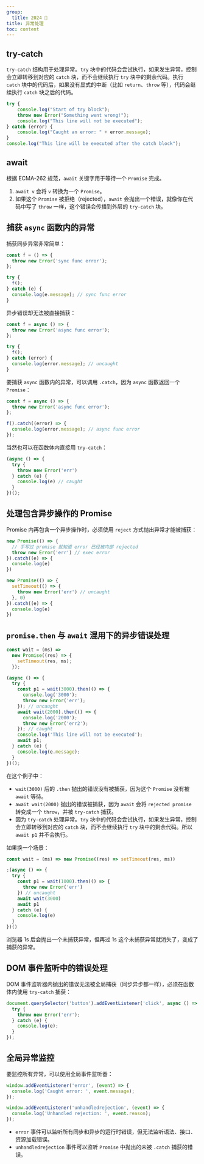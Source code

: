 ```yaml
---
group:
  title: 2024 🐲
title: 异常处理
toc: content
---
```


## try-catch

`try-catch` 结构用于处理异常。`try` 块中的代码会尝试执行，如果发生异常，控制会立即转移到对应的 `catch` 块，而不会继续执行 `try` 块中的剩余代码。执行 `catch` 块中的代码后，如果没有显式的中断（比如 `return`、`throw` 等），代码会继续执行 `catch` 块之后的代码。

```js
try {
    console.log("Start of try block");
    throw new Error("Something went wrong!");
    console.log("This line will not be executed");
} catch (error) {
    console.log("Caught an error: " + error.message);
}
console.log("This line will be executed after the catch block");
```

## await

根据 ECMA-262 规范，`await` 关键字用于等待一个 `Promise` 完成。

1. `await v` 会将 `v` 转换为一个 `Promise`。
2. 如果这个 `Promise` 被拒绝（rejected），`await` 会抛出一个错误，就像你在代码中写了 `throw` 一样，这个错误会传播到外层的 `try-catch` 块。

## 捕获 `async` 函数内的异常

捕获同步异常非常简单：

```js
const f = () => {
  throw new Error('sync func error');
};

try {
  f();
} catch (e) {
  console.log(e.message); // sync func error
}
```

异步错误却无法被直接捕获：

```js
const f = async () => {
  throw new Error('async func error');
};

try {
  f();
} catch (error) {
  console.log(error.message); // uncaught
}
```

要捕获 `async` 函数内的异常，可以调用 `.catch`，因为 `async` 函数返回一个 `Promise`：

```js
const f = async () => {
  throw new Error('async func error');
};

f().catch((error) => {
  console.log(error.message); // async func error
});
```

当然也可以在函数体内直接用 `try-catch`：

```js
(async () => {
  try {
    throw new Error('err')
  } catch (e) {
    console.log(e) // caught
  }
})();
```

## 处理包含异步操作的 Promise

Promise 内再包含一个异步操作时，必须使用 `reject` 方式抛出异常才能被捕获：

```js
new Promise(() => {
  // 手写过 promise 就知道 error 已经被内部 rejected
  throw new Error('err') // exec error
}).catch((e) => {
  console.log(e)
})

new Promise(() => {
  setTimeout(() => {
    throw new Error('err') // uncaught
  }, 0)
}).catch((e) => {
  console.log(e)
})
```

## `promise.then` 与 `await` 混用下的异步错误处理

```js
const wait = (ms) =>
  new Promise((res) => {
    setTimeout(res, ms);
  });

(async () => {
  try {
    const p1 = wait(3000).then(() => {
      console.log('3000');
      throw new Error('err');
    }); // uncaught
    await wait(2000).then(() => {
      console.log('2000');
      throw new Error('err2');
    }); // caught
    console.log('This line will not be executed');
    await p1;
  } catch (e) {
    console.log(e.message);
  }
})();
```

在这个例子中：

- `wait(3000)` 后的 `.then` 抛出的错误没有被捕获，因为这个 `Promise` 没有被 `await` 等待。
- `await wait(2000)` 抛出的错误被捕获，因为 `await` 会将 `rejected promise` 转变成一个 `throw`，并被 `try-catch` 捕获。
- 因为 `try-catch` 处理异常。`try` 块中的代码会尝试执行，如果发生异常，控制会立即转移到对应的 `catch` 块，而不会继续执行 `try` 块中的剩余代码。所以 `await p1` 并不会执行。

如果换一个场景：

```js
const wait = (ms) => new Promise((res) => setTimeout(res, ms))

;(async () => {
  try {
    const p1 = wait(1000).then(() => {
      throw new Error('err')
    }) // uncaught
    await wait(3000)
    await p1
  } catch (e) {
    console.log(e)
  }
})()
```

浏览器 1s 后会抛出一个未捕获异常，但再过 1s 这个未捕获异常就消失了，变成了捕获的异常。

## DOM 事件监听中的错误处理

DOM 事件监听器内抛出的错误无法被全局捕获（同步异步都一样），必须在函数体内使用 `try-catch` 捕获：

```js
document.querySelector('button').addEventListener('click', async () => {
  try {
    throw new Error('err');
  } catch (e) {
    console.log(e);
  }
});
```

## 全局异常监控

要监控所有异常，可以使用全局事件监听器：

```js
window.addEventListener('error', (event) => {
  console.log('Caught error: ', event.message);
});

window.addEventListener('unhandledrejection', (event) => {
  console.log('Unhandled rejection: ', event.reason);
});
```

- `error` 事件可以监听所有同步和异步的运行时错误，但无法监听语法、接口、资源加载错误。
- `unhandledrejection` 事件可以监听 `Promise` 中抛出的未被 `.catch` 捕获的错误。
